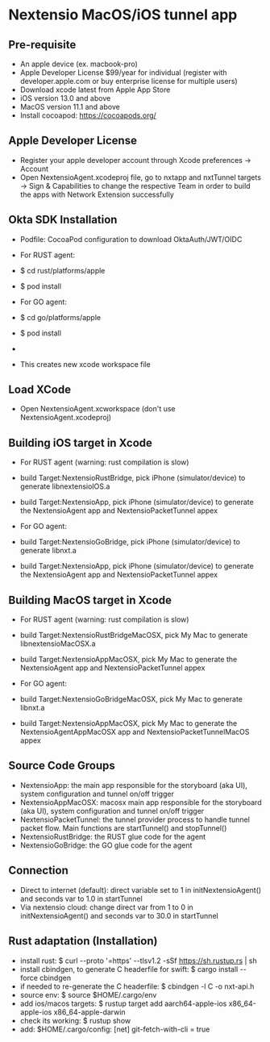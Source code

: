 # Nextensio MacOS/iOS tunnel app

## Pre-requisite 

- An apple device (ex. macbook-pro)
- Apple Developer License $99/year for individual (register with developer.apple.com or buy enterprise license for multiple users)
- Download xcode latest from Apple App Store 
- iOS version 13.0 and above
- MacOS version 11.1 and above
- Install cocoapod: https://cocoapods.org/

## Apple Developer License

- Register your apple developer account through Xcode preferences -> Account
- Open NextensioAgent.xcodeproj file, go to nxtapp and nxtTunnel targets -> Sign & Capabilities to change the respective Team in order to build the apps with Network Extension successfully

## Okta SDK Installation 

- Podfile: CocoaPod configuration to download OktaAuth/JWT/OIDC
 
- For RUST agent:
- $ cd rust/platforms/apple
- $ pod install
 
- For GO agent:
- $ cd go/platforms/apple
- $ pod install
-
- This creates new xcode workspace file

## Load XCode

- Open NextensioAgent.xcworkspace (don't use NextensioAgent.xcodeproj)

## Building iOS target in Xcode

- For RUST agent (warning: rust compilation is slow)
- build Target:NextensioRustBridge, pick iPhone (simulator/device) to generate libnextensioIOS.a 
- build Target:NextensioApp, pick iPhone (simulator/device) to generate the NextensioAgent app and NextensioPacketTunnel appex

- For GO agent:
- build Target:NextensioGoBridge, pick iPhone (simulator/device) to generate libnxt.a 
- build Target:NextensioApp, pick iPhone (simulator/device) to generate the NextensioAgent app and NextensioPacketTunnel appex

## Building MacOS target in Xcode

- For RUST agent (warning: rust compilation is slow)
- build Target:NextensioRustBridgeMacOSX, pick My Mac to generate libnextensioMacOSX.a 
- build Target:NextensioAppMacOSX, pick My Mac to generate the NextensioAgent app and NextensioPacketTunnel appex

- For GO agent:
- build Target:NextensioGoBridgeMacOSX, pick My Mac to generate libnxt.a 
- build Target:NextensioAppMacOSX, pick My Mac to generate the NextensioAgentAppMacOSX app and NextensioPacketTunnelMacOS appex

## Source Code Groups

- NextensioApp: the main app responsible for the storyboard (aka UI), system configuration and tunnel on/off trigger
- NextensioAppMacOSX: macosx main app responsible for the storyboard (aka UI), system configuration and tunnel on/off trigger
- NextensioPacketTunnel: the tunnel provider process to handle tunnel packet flow. Main functions are startTunnel() and stopTunnel()
- NextensioRustBridge: the RUST glue code for the agent
- NextensioGoBridge: the GO glue code for the agent

## Connection 

- Direct to internet (default): direct variable set to 1 in initNextensioAgent() and seconds var to 1.0 in startTunnel
- Via nextensio cloud: change direct var from 1 to 0 in initNextensioAgent() and seconds var to 30.0 in startTunnel

## Rust adaptation (Installation)

- install rust: $ curl --proto '=https' --tlsv1.2 -sSf https://sh.rustup.rs | sh
- install cbindgen, to generate C headerfile for swift: $ cargo install --force cbindgen
- if needed to re-generate the C headerfile: $ cbindgen -l C -o nxt-api.h
- source env: $ source $HOME/.cargo/env
- add ios/macos targets: $ rustup target add aarch64-apple-ios x86_64-apple-ios x86_64-apple-darwin
- check its working: $ rustup show
- add: $HOME/.cargo/config: [net]
                            git-fetch-with-cli = true
